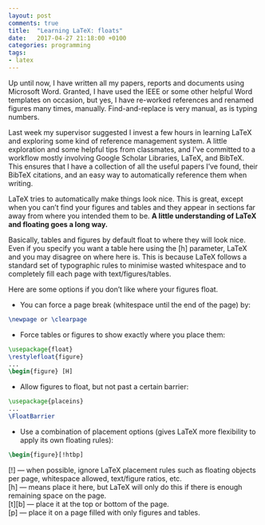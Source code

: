 ```yaml
---
layout: post
comments: true
title:  "Learning LaTeX: floats"
date:   2017-04-27 21:18:00 +0100
categories: programming
tags:
- latex
---
```


Up until now, I have written all my papers, reports and documents using Microsoft Word. Granted, I have used the IEEE or some other helpful Word templates on occasion, but yes, I have re-worked references and renamed figures many times, manually. Find-and-replace is very manual, as is typing numbers.

Last week my supervisor suggested I invest a few hours in learning LaTeX and exploring some kind of reference management system. A little exploration and some helpful tips from classmates, and I’ve committed to a workflow mostly involving Google Scholar Libraries, LaTeX, and BibTeX. <!--excerpt--> This ensures that I have a collection of all the useful papers I’ve found, their BibTeX citations, and an easy way to automatically reference them when writing.

LaTeX tries to automatically make things look nice. This is great, except when you can’t find your figures and tables and they appear in sections far away from where you intended them to be. **A little understanding of LaTeX and floating goes a long way.**

Basically, tables and figures by default float to where they will look nice. Even if you specify you want a table here using the [h] parameter, LaTeX and you may disagree on where here is. This is because LaTeX follows a standard set of typographic rules to minimise wasted whitespace and to completely fill each page with text/figures/tables.

Here are some options if you don’t like where your figures float.

+ You can force a page break (whitespace until the end of the page) by:

```latex
\newpage or \clearpage
```

+ Force tables or figures to show exactly where you place them:

```latex
\usepackage{float}
\restylefloat{figure}
...
\begin{figure} [H]
```

+ Allow figures to float, but not past a certain barrier:


```latex
\usepackage{placeins}
...
\FloatBarrier
```

+ Use a combination of placement options (gives LaTeX more flexibility to apply its own floating rules):

```latex
\begin{figure}[!htbp]
```

[!] — when possible, ignore LaTeX placement rules such as floating objects per page, whitespace allowed, text/figure ratios, etc.  <br />
[h] — means place it here, but LaTeX will only do this if there is enough remaining space on the page.  <br />
[t][b] — place it at the top or bottom of the page.  <br />
[p] — place it on a page filled with only figures and tables.




